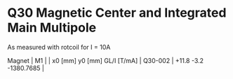 Q30 Magnetic Center and Integrated Main Multipole
=================================================

As measured with rotcoil for I =  10A

Magnet  |             M1               |
        | x0 [mm]  y0 [mm] GL/I [T/mA] |
Q30-002 |   +11.8     -3.2 -1380.7685  |
